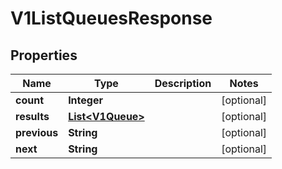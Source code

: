 
# V1ListQueuesResponse

## Properties
Name | Type | Description | Notes
------------ | ------------- | ------------- | -------------
**count** | **Integer** |  |  [optional]
**results** | [**List&lt;V1Queue&gt;**](V1Queue.md) |  |  [optional]
**previous** | **String** |  |  [optional]
**next** | **String** |  |  [optional]



